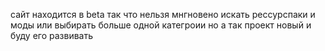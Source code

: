 сайт находится в beta так что нельзя мнгновено искать рессурспаки и моды или выбирать больше одной категроии но а так проект новый и буду его развивать
